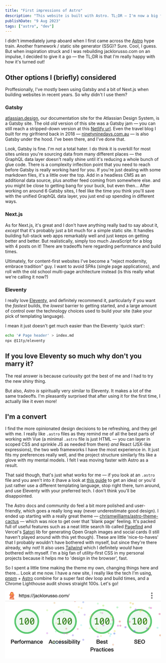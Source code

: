```yaml
---
title: "First impressions of Astro"
description: "This website is built with Astro. TL;DR — I'm now a big fan!"
publishDate: "9 Aug 2023"
tags: ["astro", "dev"]
---
```


I didn't immediately jump aboard when I first came across the [Astro](https://astro.build) hype train. Another framework / static site generator (SSG)? Sure. Cool, I guess. But when inspiration struck and I was rebuilding jacklorusso.com on an impulse, I decided to give it a go — the TL;DR is that I'm really happy with how it's turned out!

## Other options I (briefly) considered

Proffesionally, I've mostly been using Gatsby and a bit of Next.js when building websites in recent years. So why didn't I use them?

### Gatsby

[atlassian.design](https://atlassian.design/), our documentation site for the Atlassian Design System, is a Gatsby site. The old _old_ version of this site was a Gatsby jam — you can still reach a stripped-down version at this [Netlify url](https://jl-gatsby.netlify.app/). Even the travel blog I built for my girlfriend back in 2018 — [ninetyninedays.com.au](https://www.ninetyninedays.com.au/) — is also Gatsby under the hood. I've been there, and I've done that.

Look, Gatsby is fine. I'm not a total hater. I do think it is overkill for most sites _unless_ you're sourcing data from many different places — the GraphQL data layer doesn't really shine until it's reducing a whole bunch of glue code. There is a complexity inflection point that you need to reach before Gatsby is really working hard for you. If you're just dealing with some markdown files, it's a little over the top. Add in a headless CMS as an additional data source, plus another feed coming from somewhere else. and you might be close to getting bang for your buck, but even then... After working on around 6 Gatsby sites, I feel like the time you think you'll save with the unified GraphQL data layer, you just end up spending in different ways.

### Next.js

As for Next.js, it's great and I don't have anything really bad to say about it, _except_ that it's probably just a bit much for a simple static site. It handles building full-stack web apps remarkably well and just keeps on getting better and better. But realistically, simply too much JavaScript for a blog with 4 posts on it! There are tradeoffs here regarding performance and build times.

Ultimately, for content-first websites I've become a "reject modernity, embrace tradition" guy. I want to avoid SPAs (single page applications), and roll with the old school multi-page architecture instead (is this really what we're calling it now?)

### Eleventy

I really love [Eleventy](https://www.11ty.dev/), and definitely recommend it, particularly if you want the _fastest_ builds, the _lowest_ barrier to getting started, and a large amount of control over the technology choices used to build your site (take your pick of templating language).

I mean it just doesn't get much easier than the Eleventy 'quick start':

```sh
echo '# Page header' > index.md
npx @11ty/eleventy
```

## If you love Eleventy so much why don't you marry it?

The real answer is because curiousity got the best of me and I had to try the new shiny thing.

But also, Astro _is_ spiritually very similar to Eleventy. It makes a lot of the same tradeoffs. I'm pleasantly surprised that after using it for the first time, I actually like it even more!

## I'm a convert

I find the more opinionated design decisions to be refreshing, and they gel with me. I really like `.astro` files as they remind me of all the best parts of working with Vue (a minimal `.astro` file is just HTML — you can layer in scoped CSS and sprinkle JS as needed from there) _and_ React (JSX-like expressions), the two web frameworks I have the most experience in. It just fits my preferences really well, and the project structure similarly fits like a glove with my mental models. I felt I was moving faster with Astro as a result.

That said though, that's just what works for me — if you look at an `.astro` file and you aren't into it (have a look at [this guide](https://docs.astro.build/en/core-concepts/astro-syntax/) to get an idea) or you'd just rather use a different templating language, stop right there, turn around, and use Eleventy with your preferred tech. I don't think you'll be disappointed.

The Astro docs and community do feel a bit more polished and user-friendly, which goes a really long way (never underestimate good design). I ended up starting with a really great theme — [chrismwilliams/astro-theme-cactus](https://github.com/chrismwilliams/astro-theme-cactus) — which was nice to get over that 'blank page' feeling. It's packed full of useful features such as a neat little search lib called [Pagefind](https://pagefind.app/) and Vercel's [Satori](https://github.com/vercel/satori) lib for generating Open Graph images and social cards (I still haven't played around with this yet though). These are little 'nice-to-haves' that I probably wouldn't have bothered with myself, but since they're there already, why not! It also uses [Tailwind](https://tailwindcss.com/) which I definitely _would_ have bothered with myself. I'm a big fan of utility-first CSS in my personal projects because it helps me to 'design in the browser', fast.

So I spent a little time making the theme my own, changing things here and there... Look at me now. I have a new site, I really like the tech I'm using, [pnpm](https://pnpm.io/) + [Astro](https://astro.build/) combine for a super fast dev loop and build times, and a Chrome Lighthouse audit shows straight 100s. Let's go!

![Scores from a Chrome Lighthouse audit. Performance: 100, Accessibility: 100, Best Practices: 100, SEO: 100.](./lighthouse-scores.png)
